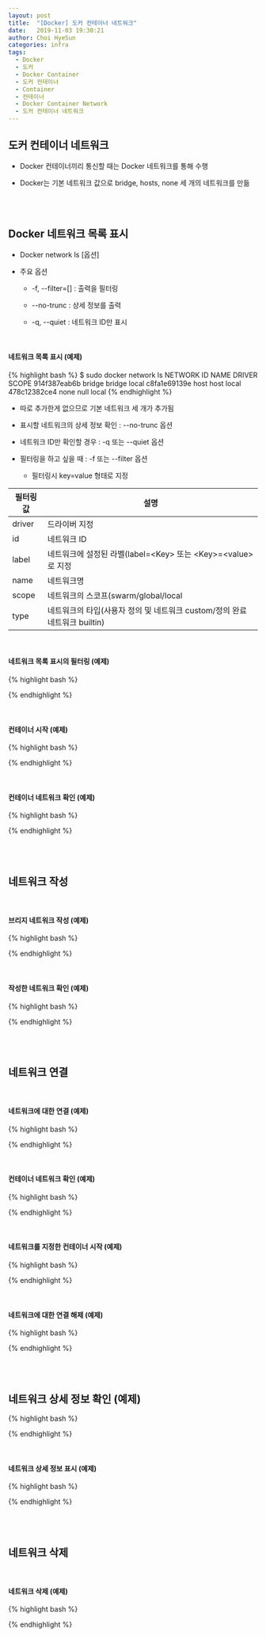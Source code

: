 ```yaml
---
layout: post
title:  "[Docker] 도커 컨테이너 네트워크"
date:   2019-11-03 19:30:21
author: Choi HyeSun
categories: infra
tags:
  - Docker
  - 도커
  - Docker Container
  - 도커 컨테이너
  - Container
  - 컨테이너
  - Docker Container Network
  - 도커 컨테이너 네트워크
---
```


## 도커 컨테이너 네트워크

- Docker 컨테이너끼리 통신할 때는 Docker 네트워크를 통해 수행

- Docker는 기본 네트워크 값으로 bridge, hosts, none 세 개의 네트워크를 만듦

<br>
<br>

## Docker 네트워크 목록 표시

- Docker network ls \[옵션]

- 주요 옵션

  - \-f, --filter=\[] : 출력을 필터링
  
  - \--no-trunc : 상세 정보를 출력
  
  - \-q, --quiet : 네트워크 ID만 표시
  
<br>

#### 네트워크 목록 표시 (예제)

{% highlight bash %}
$ sudo docker network ls
NETWORK ID          NAME                DRIVER              SCOPE
914f387eab6b        bridge              bridge              local
c8fa1e69139e        host                host                local
478c12382ce4        none                null                local
{% endhighlight %}

- 따로 추가한게 없으므로 기본 네트워크 세 개가 추가됨

- 표시할 네트워크의 상세 정보 확인 : --no-trunc 옵션

- 네트워크 ID만 확인할 경우 : -q 또는 --quiet 옵션

- 필터링을 하고 싶을 때 : -f 또는 --filter 옵션

   - 필터링시 key=value 형태로 지정

|필터링값|설명|
|---|---|
|driver|드라이버 지정|
|id|네트워크 ID|
|label|네트워크에 설정된 라벨(label=\<Key> 또는 \<Key>=\<value>로 지정
|name|네트워크명|
|scope|네트워크의 스코프(swarm/global/local|
|type|네트워크의 타입(사용자 정의 및 네트워크 custom/정의 완료 네트워크 builtin)


<br>

#### 네트워크 목록 표시의 필터링 (예제)

{% highlight bash %}

{% endhighlight %}

<br>

#### 컨테이너 시작 (예제)

{% highlight bash %}

{% endhighlight %}

<br>

#### 컨테이너 네트워크 확인 (예제)

{% highlight bash %}

{% endhighlight %}

<br>
<br>

## 네트워크 작성

<br>

#### 브리지 네트워크 작성 (예제)

{% highlight bash %}

{% endhighlight %}

<br>

#### 작성한 네트워크 확인 (예제)

{% highlight bash %}

{% endhighlight %}

<br>
<br>

## 네트워크 연결

<br>

#### 네트워크에 대한 연결 (예제)

{% highlight bash %}

{% endhighlight %}

<br>

#### 컨테이너 네트워크 확인 (예제)

{% highlight bash %}

{% endhighlight %}

<br>

#### 네트워크를 지정한 컨테이너 시작 (예제)

{% highlight bash %}

{% endhighlight %}

<br>

#### 네트워크에 대한 연결 해제 (예제)

{% highlight bash %}

{% endhighlight %}

<br>
<br>

## 네트워크 상세 정보 확인 (예제)

{% highlight bash %}

{% endhighlight %}

<br>

#### 네트워크 상세 정보 표시 (예제)

{% highlight bash %}

{% endhighlight %}

<br>
<br>

## 네트워크 삭제

<br>

#### 네트워크 삭제 (예제)

{% highlight bash %}

{% endhighlight %}
